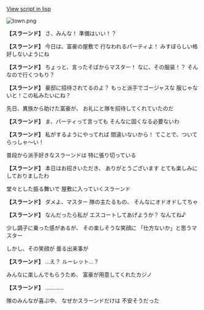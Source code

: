 [View script in lisp](../scripts/20122201.txt)

![town.png](../images/backgrounds/town.png)

**【スラーンド】**
さ、みんな！
準備はいい！？

**【スラーンド】**
今日は、富豪の屋敷で
行なわれるパーティよ！
みすぼらしい格好しないようにね

**【スラーンド】**
ちょっと、言ったそばからマスター！
なに、その服装！？
そんなので行くつもり？

**【スラーンド】**
豪邸に招待されてるのよ？
もっと派手でゴージャスな
服じゃないと！この私みたいにね？

先日、異族から助けた富豪が、
お礼にと隊を招待してくれていたのだ

**【スラーンド】**
ま、パーティって言っても
そんなに固くなる必要ないわ

**【スラーンド】**
私がするようにやってれば
間違いないから！
てことで、ついてらっしゃ〜い！

普段から派手好きなスラーンドは
特に張り切っている

**【スラーンド】**
本日はお招きいただき、
ありがとうございます
とても楽しみにしておりましたわ

堂々とした振る舞いで
屋敷に入っていくスラーンド

**【スラーンド】**
ダメよ、マスター
隊の主たるもの、
そんなにオドオドしてちゃ

**【スラーンド】**
なんだったら私が
エスコートしてあげようか？
なんてね♪

少し調子に乗った感があるが、
その楽しそうな笑顔に
「仕方ないか」と思うマスター

しかし、その笑顔が
曇る出来事が

**【スラーンド】**
…え？
ルーレット…？

みんなに楽しんでもらうため、
富豪が用意してくれたカジノ

**【スラーンド】**
…………

隊のみんなが喜ぶ中、
なぜかスラーンドだけは
不安そうだった